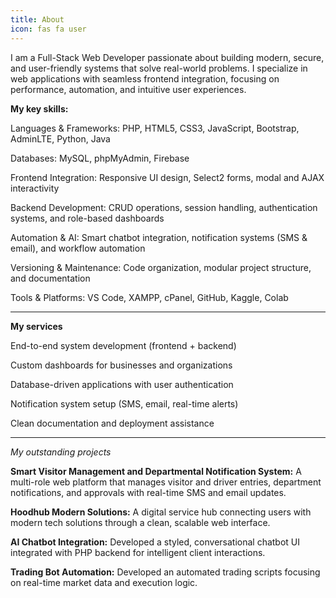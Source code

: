 ```yaml
---
title: About
icon: fas fa user
---
```

I am a Full-Stack Web Developer passionate about building modern, secure, and user-friendly systems that solve real-world problems. I specialize in web applications with seamless frontend integration, focusing on performance, automation, and intuitive user experiences.


**My key skills:**

Languages & Frameworks: PHP, HTML5, CSS3, JavaScript, Bootstrap, AdminLTE, Python, Java

Databases: MySQL, phpMyAdmin, Firebase

Frontend Integration: Responsive UI design, Select2 forms, modal and AJAX interactivity

Backend Development: CRUD operations, session handling, authentication systems, and role-based dashboards

Automation & AI: Smart chatbot integration, notification systems (SMS & email), and workflow automation

Versioning & Maintenance: Code organization, modular project structure, and documentation

Tools & Platforms: VS Code, XAMPP, cPanel, GitHub, Kaggle, Colab

---

**My services**

End-to-end system development (frontend + backend)

Custom dashboards for businesses and organizations

Database-driven applications with user authentication

Notification system setup (SMS, email, real-time alerts)

Clean documentation and deployment assistance

---

*My outstanding projects*

**Smart Visitor Management and Departmental Notification System:**
A multi-role web platform that manages visitor and driver entries, department notifications, and approvals with real-time SMS and email updates.

**Hoodhub Modern Solutions:**
A digital service hub connecting users with modern tech solutions through a clean, scalable web interface.

**AI Chatbot Integration:**
Developed a styled, conversational chatbot UI integrated with PHP backend for intelligent client interactions.

**Trading Bot Automation:**
Developed an automated trading scripts focusing on real-time market data and execution logic.